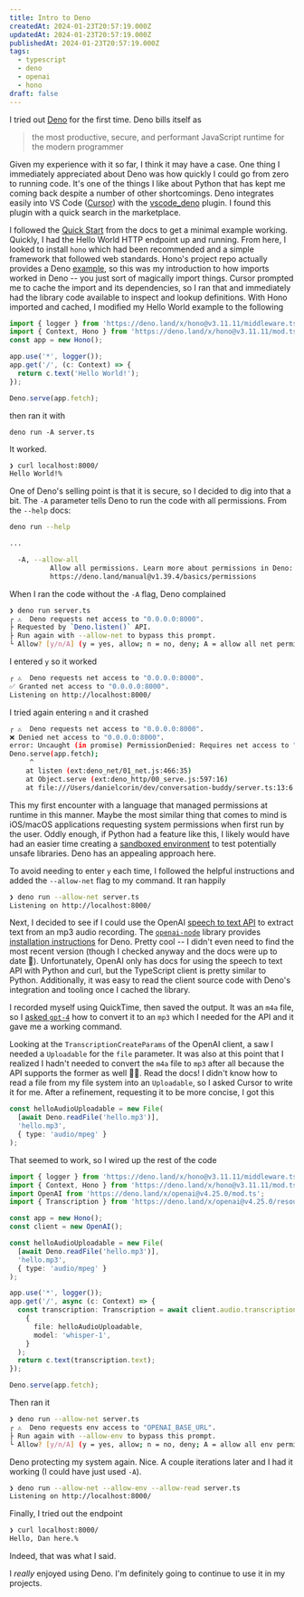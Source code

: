 ```yaml
---
title: Intro to Deno
createdAt: 2024-01-23T20:57:19.000Z
updatedAt: 2024-01-23T20:57:19.000Z
publishedAt: 2024-01-23T20:57:19.000Z
tags:
  - typescript
  - deno
  - openai
  - hono
draft: false
---
```


I tried out [Deno](https://deno.com/) for the first time.
Deno bills itself as

> the most productive, secure, and performant JavaScript runtime for the modern programmer

Given my experience with it so far, I think it may have a case.
One thing I immediately appreciated about Deno was how quickly I could go from zero to running code.
It's one of the things I like about Python that has kept me coming back despite a number of other shortcomings.
Deno integrates easily into VS Code ([Cursor](https://cursor.sh/)) with the [vscode_deno](https://github.com/denoland/vscode_deno) plugin.
I found this plugin with a quick search in the marketplace.

I followed the [Quick Start](https://docs.deno.com/runtime/manual) from the docs to get a minimal example working.
Quickly, I had the Hello World HTTP endpoint up and running.
From here, I looked to install `hono` which had been recommended and a simple framework that followed web standards.
Hono's project repo actually provides a Deno [example](https://github.com/honojs/examples/blob/main/deno/hello.ts), so this was my introduction to how imports worked in Deno -- you just sort of magically import things.
Cursor prompted me to cache the import and its dependencies, so I ran that and immediately had the library code available to inspect and lookup definitions.
With Hono imported and cached, I modified my Hello World example to the following

```ts
import { logger } from 'https://deno.land/x/hono@v3.11.11/middleware.ts';
import { Context, Hono } from 'https://deno.land/x/hono@v3.11.11/mod.ts';
const app = new Hono();

app.use('*', logger());
app.get('/', (c: Context) => {
  return c.text('Hello World!');
});

Deno.serve(app.fetch);
```

then ran it with

```
deno run -A server.ts
```

It worked.

```sh
❯ curl localhost:8000/
Hello World!%
```

One of Deno's selling point is that it is secure, so I decided to dig into that a bit.
The `-A` parameter tells Deno to run the code with all permissions.
From the `--help` docs:

```sh
deno run --help

...

  -A, --allow-all
          Allow all permissions. Learn more about permissions in Deno:
          https://deno.land/manual@v1.39.4/basics/permissions
```

When I ran the code without the `-A` flag, Deno complained

```sh
❯ deno run server.ts
┌ ⚠️  Deno requests net access to "0.0.0.0:8000".
├ Requested by `Deno.listen()` API.
├ Run again with --allow-net to bypass this prompt.
└ Allow? [y/n/A] (y = yes, allow; n = no, deny; A = allow all net permissions) >
```

I entered `y` so it worked

```sh
┌ ⚠️  Deno requests net access to "0.0.0.0:8000".
✅ Granted net access to "0.0.0.0:8000".
Listening on http://localhost:8000/
```

I tried again entering `n` and it crashed

```sh
┌ ⚠️  Deno requests net access to "0.0.0.0:8000".
❌ Denied net access to "0.0.0.0:8000".
error: Uncaught (in promise) PermissionDenied: Requires net access to "0.0.0.0:8000", run again with the --allow-net flag
Deno.serve(app.fetch);
     ^
    at listen (ext:deno_net/01_net.js:466:35)
    at Object.serve (ext:deno_http/00_serve.js:597:16)
    at file:///Users/danielcorin/dev/conversation-buddy/server.ts:13:6
```

This my first encounter with a language that managed permissions at runtime in this manner.
Maybe the most similar thing that comes to mind is iOS/macOS applications requesting system permissions when first run by the user.
Oddly enough, if Python had a feature like this, I likely would have had an easier time creating a [sandboxed environment](/posts/2024/sandboxed-python-env) to test potentially unsafe libraries.
Deno has an appealing approach here.

To avoid needing to enter `y` each time, I followed the helpful instructions and added the `--allow-net` flag to my command.
It ran happily

```sh
❯ deno run --allow-net server.ts
Listening on http://localhost:8000/
```

Next, I decided to see if I could use the OpenAI [speech to text API](https://platform.openai.com/docs/guides/speech-to-text) to extract text from an mp3 audio recording.
The [`openai-node`](https://github.com/openai/openai-node) library provides [installation instructions](https://github.com/openai/openai-node#installation) for Deno.
Pretty cool -- I didn't even need to find the most recent version (though I checked anyway and the docs were up to date 🙏).
Unfortunately, OpenAI only has docs for using the speech to text API with Python and curl, but the TypeScript client is pretty similar to Python.
Additionally, it was easy to read the client source code with Deno's integration and tooling once I cached the library.

I recorded myself using QuickTime, then saved the output.
It was an `m4a` file, so I [asked `gpt-4`](/logs/2024/01/23) how to convert it to an `mp3` which I needed for the API and it gave me a working command.

Looking at the `TranscriptionCreateParams` of the OpenAI client, a saw I needed a `Uploadable` for the `file` parameter.
It was also at this point that I realized I hadn't needed to convert the `m4a` file to `mp3` after all because the API supports the former as well 🤷‍♂️.
Read the docs!
I didn't know how to read a file from my file system into an `Uploadable`, so I asked Cursor to write it for me.
After a refinement, requesting it to be more concise, I got this

```ts
const helloAudioUploadable = new File(
  [await Deno.readFile('hello.mp3')],
  'hello.mp3',
  { type: 'audio/mpeg' }
);
```

That seemed to work, so I wired up the rest of the code

```ts
import { logger } from 'https://deno.land/x/hono@v3.11.11/middleware.ts';
import { Context, Hono } from 'https://deno.land/x/hono@v3.11.11/mod.ts';
import OpenAI from 'https://deno.land/x/openai@v4.25.0/mod.ts';
import { Transcription } from 'https://deno.land/x/openai@v4.25.0/resources/audio/transcriptions.ts';

const app = new Hono();
const client = new OpenAI();

const helloAudioUploadable = new File(
  [await Deno.readFile('hello.mp3')],
  'hello.mp3',
  { type: 'audio/mpeg' }
);

app.use('*', logger());
app.get('/', async (c: Context) => {
  const transcription: Transcription = await client.audio.transcriptions.create(
    {
      file: helloAudioUploadable,
      model: 'whisper-1',
    }
  );
  return c.text(transcription.text);
});

Deno.serve(app.fetch);
```

Then ran it

```sh
❯ deno run --allow-net server.ts
┌ ⚠️  Deno requests env access to "OPENAI_BASE_URL".
├ Run again with --allow-env to bypass this prompt.
└ Allow? [y/n/A] (y = yes, allow; n = no, deny; A = allow all env permissions) >
```

Deno protecting my system again.
Nice.
A couple iterations later and I had it working (I could have just used `-A`).

```sh
❯ deno run --allow-net --allow-env --allow-read server.ts
Listening on http://localhost:8000/
```

Finally, I tried out the endpoint

```sh
❯ curl localhost:8000/
Hello, Dan here.%
```

Indeed, that was what I said.

I _really_ enjoyed using Deno.
I'm definitely going to continue to use it in my projects.
